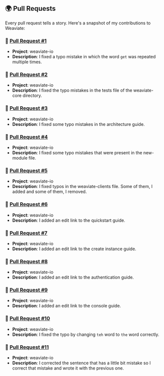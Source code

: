 ## 🌍 Pull Requests

Every pull request tells a story. Here's a snapshot of my contributions to Weaviate:

### 🍓 [Pull Request #1](https://github.com/weaviate/weaviate-io/pull/1504)

- **Project**: weaviate-io
- **Description**: I fixed a typo mistake in which the word `get` was repeated multiple times.

### 🍓 [Pull Request #2](https://github.com/weaviate/weaviate-io/pull/1505)

- **Project**: weaviate-io
- **Description**: I fixed the typo mistakes in the tests file of the weaviate-core directory.

### 🍓 [Pull Request #3](https://github.com/weaviate/weaviate-io/pull/1506)

- **Project**: weaviate-io
- **Description**: I fixed some typo mistakes in the architecture guide.

### 🍓 [Pull Request #4](https://github.com/weaviate/weaviate-io/pull/1507)

- **Project**: weaviate-io
- **Description**: I fixed some typo mistakes that were present in the new-module file.

### 🍓 [Pull Request #5](https://github.com/weaviate/weaviate-io/pull/1508)

- **Project**: weaviate-io
- **Description**: I fixed typos in the weaviate-clients file. Some of them, I added and some of them, I removed.

### 🍓 [Pull Request #6](https://github.com/weaviate/weaviate-io/pull/1510)

- **Project**: weaviate-io
- **Description**: I added an edit link to the quickstart guide.

### 🍓 [Pull Request #7](https://github.com/weaviate/weaviate-io/pull/1511)

- **Project**: weaviate-io
- **Description**: I added an edit link to the create instance guide.

### 🍓 [Pull Request #8](https://github.com/weaviate/weaviate-io/pull/1512)

- **Project**: weaviate-io
- **Description**: I added an edit link to the authentication guide.

### 🍓 [Pull Request #9](https://github.com/weaviate/weaviate-io/pull/1513)

- **Project**: weaviate-io
- **Description**: I added an edit link to the console guide.

### 🍓 [Pull Request #10](https://github.com/weaviate/weaviate-io/pull/1553)

- **Project**: weaviate-io
- **Description**:  I fixed the typo by changing `teh` word to `the` word correctly.

### 🍓 [Pull Request #11](https://github.com/weaviate/weaviate-io/pull/1554)

- **Project**: weaviate-io
- **Description**: I corrected the sentence that has a little bit mistake so I correct that mistake and wrote it with the previous one.